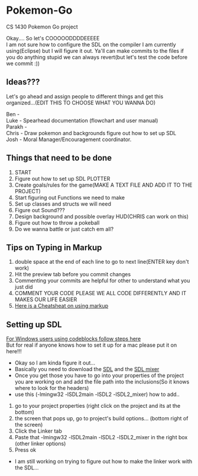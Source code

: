 # Pokemon-Go
CS 1430 Pokemon Go project
  
Okay.... So let's COOOOODDDDEEEEE  
I am not sure how to configure the SDL on the compiler I am currently using(Eclipse) but I will figure it out. Ya'll can make commits to the files if you do anything stupid we can always revert(but let's test the code before we commit :))  

## Ideas???  
Let's go ahead and assign people to different things and get this organized...(EDIT THIS TO CHOOSE WHAT YOU WANNA DO)  

Ben -   
Luke -  Spearhead documentation (flowchart and user manual)  
Parakh -  
Chris - Draw pokemon and backgrounds figure out how to set up SDL  
Josh -  Moral Manager/Encouragement coordinator.

## Things that need to be done
1)  START  
2) Figure out how to set up SDL PLOTTER    
3) Create goals/rules for the game(MAKE A TEXT FILE AND ADD IT TO THE PROJECT)  
4) Start figuring out Functions we need to make  
5) Set up classes and structs we will need  
6) Figure out Sound???  
7) Design background and possible overlay HUD(CHRIS can work on this)  
8) Figure out how to throw a pokeball  
9) Do we wanna battle or just catch em all?  

## Tips on Typing in Markup  
1) double space at the end of each line to go to next line(ENTER key don't work)  
2) Hit the preview tab before you commit changes  
3) Commenting your commits are helpful for other to understand what you just did  
4) COMMENT YOUR CODE PLEASE WE ALL CODE DIFFERENTLY AND IT MAKES OUR LIFE EASIER  
5) [Here is a Cheatsheat on using markup](https://github.com/adam-p/markdown-here/wiki/Markdown-Cheatsheet)  


## Setting up SDL  
[For Windows users using codeblocks follow steps here](http://lazyfoo.net/tutorials/SDL/01_hello_SDL/windows/codeblocks/index.php)  
But for real if anyone knows how to set it up for a mac please put it on here!!!  
- Okay so I am kinda figure it out...  
- Basically you need to download the [SDL](https://www.libsdl.org/download-2.0.php) and the [SDL mixer](https://www.libsdl.org/projects/SDL_mixer/)  
- Once you get those you have to go into your properties of the project you are working on and add the file path into the inclusions(So it knows where to look for the headers)  
- use this (-lmingw32 -lSDL2main -lSDL2 -lSDL2_mixer) how to add..  
1) go to your project properties (right click on the project and its at the bottom)  
2) the screen that pops up, go to project's build options... (bottom right of the screen)  
3) Click the Linker tab  
4) Paste that -lmingw32 -lSDL2main -lSDL2 -lSDL2_mixer in the right box (other linker options)
5) Press ok
- I am still working on trying to figure out how to make the linker work with the SDL...  




